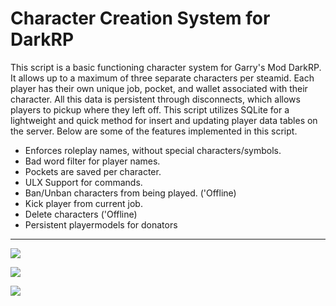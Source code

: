 # Character Creation System for DarkRP

This script is a basic functioning character system for Garry's Mod DarkRP. It allows up to a maximum of three separate characters per steamid. Each player has their own unique job, pocket, and wallet associated with their character. All this data is persistent through disconnects, which allows players to pickup where they left off. This script utilizes SQLite for a lightweight and quick method for insert and updating player data tables on the server. Below are some of the features implemented in this script.

* Enforces roleplay names, without special characters/symbols.
* Bad word filter for player names.
* Pockets are saved per character.
* ULX Support for commands.
* Ban/Unban characters from being played. ('Offline)
* Kick player from current job.
* Delete characters ('Offline)
* Persistent playermodels for donators

***

![](https://i.imgur.com/QoNE7Nz.jpg?1)

![](https://i.imgur.com/U3fIfku.png?1)

![](https://i.imgur.com/k9vS0uT.png?1)

